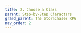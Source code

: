```yaml
---
title: 2. Choose a Class
parent: Step-by-Step Characters
grand_parent: The Stormchaser RPG
nav_order: 2
---
```

